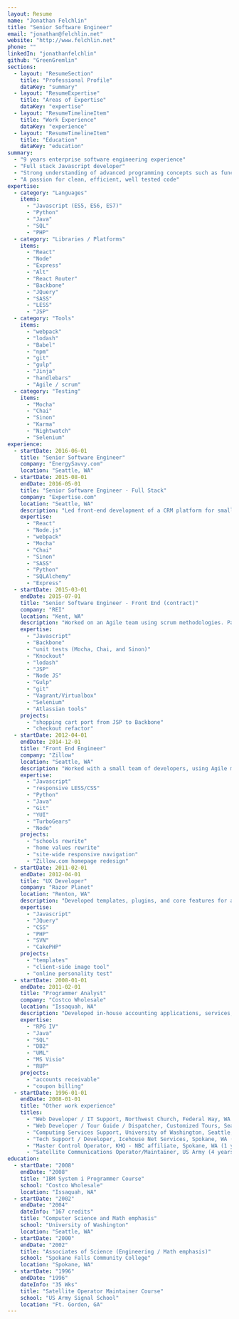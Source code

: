 ```yaml
---
layout: Resume
name: "Jonathan Felchlin"
title: "Senior Software Engineer"
email: "jonathan@felchlin.net"
website: "http://www.felchlin.net"
phone: ""
linkedIn: "jonathanfelchlin"
github: "GreenGremlin"
sections:
  - layout: "ResumeSection"
    title: "Professional Profile"
    dataKey: "summary"
  - layout: "ResumeExpertise"
    title: "Areas of Expertise"
    dataKey: "expertise"
  - layout: "ResumeTimelineItem"
    title: "Work Experience"
    dataKey: "experience"
  - layout: "ResumeTimelineItem"
    title: "Education"
    dataKey: "education"
summary:
  - "9 years enterprise software engineering experience"
  - "Full stack Javascript developer"
  - "Strong understanding of advanced programming concepts such as functional programming, prototypal inheritance, promises, closures, generators"
  - "A passion for clean, efficient, well tested code"
expertise:
  - category: "Languages"
    items:
      - "Javascript (ES5, ES6, ES7)"
      - "Python"
      - "Java"
      - "SQL"
      - "PHP"
  - category: "Libraries / Platforms"
    items:
      - "React"
      - "Node"
      - "Express"
      - "Alt"
      - "React Router"
      - "Backbone"
      - "JQuery"
      - "SASS"
      - "LESS"
      - "JSP"
  - category: "Tools"
    items:
      - "webpack"
      - "lodash"
      - "Babel"
      - "npm"
      - "git"
      - "gulp"
      - "Jinja"
      - "handlebars"
      - "Agile / scrum"
  - category: "Testing"
    items:
      - "Mocha"
      - "Chai"
      - "Sinon"
      - "Karma"
      - "Nightwatch"
      - "Selenium"
experience:
  - startDate: 2016-06-01
    title: "Senior Software Engineer"
    company: "EnergySavvy.com"
    location: "Seattle, WA"
  - startDate: 2015-08-01
    endDate: 2016-05-01
    title: "Senior Software Engineer - Full Stack"
    company: "Expertise.com"
    location: "Seattle, WA"
    description: "Led front-end development of a CRM platform for small businesses. Designed and built a universal (isomorphic) React application. Wrote database schema, queries, and API endpoints using SQLAlchemy and Python."
    expertise:
      - "React"
      - "Node.js"
      - "webpack"
      - "Mocha"
      - "Chai"
      - "Sinon"
      - "SASS"
      - "Python"
      - "SQLAlchemy"
      - "Express"
  - startDate: 2015-03-01
    endDate: 2015-07-01
    title: "Senior Software Engineer - Front End (contract)"
    company: "REI"
    location: "Kent, WA"
    description: "Worked on an Agile team using scrum methodologies. Participated in sprint planning, sprint retrospectives, daily stand-ups, and weekly backlog grooming."
    expertise:
      - "Javascript"
      - "Backbone"
      - "unit tests (Mocha, Chai, and Sinon)"
      - "Knockout"
      - "lodash"
      - "JSP"
      - "Node JS"
      - "Gulp"
      - "git"
      - "Vagrant/Virtualbox"
      - "Selenium"
      - "Atlassian tools"
    projects:
      - "shopping cart port from JSP to Backbone"
      - "checkout refactor"
  - startDate: 2012-04-01
    endDate: 2014-12-01
    title: "Front End Engineer"
    company: "Zillow"
    location: "Seattle, WA"
    description: "Worked with a small team of developers, using Agile methods, to build client-facing web tools and services. At the enterprise level, I helped drive the adoption of tools such as LESS, Mustache templates, an enterprise style-guide, and modern coding standards."
    expertise:
      - "Javascript"
      - "responsive LESS/CSS"
      - "Python"
      - "Java"
      - "Git"
      - "YUI"
      - "TurboGears"
      - "Node"
    projects:
      - "schools rewrite"
      - "home values rewrite"
      - "site-wide responsive navigation"
      - "Zillow.com homepage redesign"
  - startDate: 2011-02-01
    endDate: 2012-04-01
    title: "UX Developer"
    company: "Razor Planet"
    location: "Renton, WA"
    description: "Developed templates, plugins, and core features for a custom content management system, built on CakePHP and JQuery. Worked in small teams to design and develop custom applications such as a job board and survey engine."
    expertise:
      - "Javascript"
      - "JQuery"
      - "CSS"
      - "PHP"
      - "SVN"
      - "CakePHP"
    projects:
      - "templates"
      - "client-side image tool"
      - "online personality test"
  - startDate: 2008-01-01
    endDate: 2011-02-01
    title: "Programmer Analyst"
    company: "Costco Wholesale"
    location: "Issaquah, WA"
    description: "Developed in-house accounting applications, services, and processes. Made heavy use of the Rational Unified Process and IBM Rational tools. Designed relational database models and wrote stored procedures."
    expertise:
      - "RPG IV"
      - "Java"
      - "SQL"
      - "DB2"
      - "UML"
      - "MS Visio"
      - "RUP"
    projects:
      - "accounts receivable"
      - "coupon billing"
  - startDate: 1996-01-01
    endDate: 2008-01-01
    title: "Other work experience"
    titles:
      - "Web Developer / IT Support, Northwest Church, Federal Way, WA (1 year)"
      - "Web Developer / Tour Guide / Dispatcher, Customized Tours, Seattle, WA (2 years)"
      - "Computing Services Support, University of Washington, Seattle, WA (1 year)"
      - "Tech Support / Developer, Icehouse Net Services, Spokane, WA (1 year)"
      - "Master Control Operator, KHQ - NBC affiliate, Spokane, WA (1 year)"
      - "Satellite Communications Operator/Maintainer, US Army (4 years)"
education:
  - startDate: "2008"
    endDate: "2008"
    title: "IBM System i Programmer Course"
    school: "Costco Wholesale"
    location: "Issaquah, WA"
  - startDate: "2002"
    endDate: "2004"
    dateInfo: "167 credits"
    title: "Computer Science and Math emphasis"
    school: "University of Washington"
    location: "Seattle, WA"
  - startDate: "2000"
    endDate: "2002"
    title: "Associates of Science (Engineering / Math emphasis)"
    school: "Spokane Falls Community College"
    location: "Spokane, WA"
  - startDate: "1996"
    endDate: "1996"
    dateInfo: "35 Wks"
    title: "Satellite Operator Maintainer Course"
    school: "US Army Signal School"
    location: "Ft. Gordon, GA"
---
```

